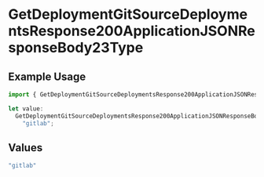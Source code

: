 # GetDeploymentGitSourceDeploymentsResponse200ApplicationJSONResponseBody23Type

## Example Usage

```typescript
import { GetDeploymentGitSourceDeploymentsResponse200ApplicationJSONResponseBody23Type } from "@vercel/sdk/models/operations/getdeployment.js";

let value:
  GetDeploymentGitSourceDeploymentsResponse200ApplicationJSONResponseBody23Type =
    "gitlab";
```

## Values

```typescript
"gitlab"
```